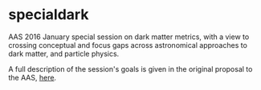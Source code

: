 # specialdark
AAS 2016 January special session on dark matter metrics, with a view to crossing conceptual and focus gaps across astronomical approaches to dark matter, and particle physics. 

A full description of the session's goals is given in the original proposal to the AAS, [here](https://github.com/lmoustakas/specialdark/blob/master/docs/DMSpecialSessionProposal.txt). 
